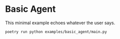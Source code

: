 # Basic Agent

This minimal example echoes whatever the user says.

```bash
poetry run python examples/basic_agent/main.py
```
